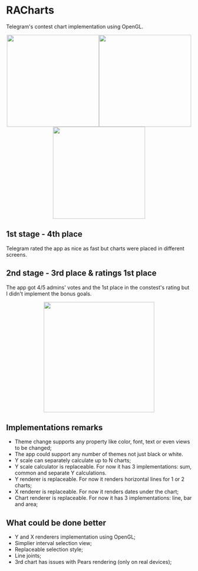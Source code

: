 # RACharts

Telegram's contest chart implementation using OpenGL.

<p align="center">
<img src="https://github.com/Moonko/RACharts/blob/master/Screenshot4.png" width="250"><img src="https://github.com/Moonko/RACharts/blob/master/Screenshot2.png" width="250"><img src="https://github.com/Moonko/RACharts/blob/master/Screenshot3.png" width="250"">
</p>

## 1st stage - 4th place

Telegram rated the app as nice as fast but charts were placed in different screens.

## 2nd stage - 3rd place & ratings 1st place

The app got 4/5 admins' votes and the 1st place in the constest's rating but I didn't implement the bonus goals.

<p align="center">
<img src="https://github.com/Moonko/RACharts/blob/master/Screenshot1.PNG" width="300">
</p>

## Implementations remarks

* Theme change supports any property like color, font, text or even views to be changed;
* The app could support any number of themes not just black or white.
* Y scale can separately calculate up to N charts;
* Y scale calculator is replaceable. For now it has 3 implementations: sum, common and separate Y calculations.
* Y renderer is replaceable. For now it renders horizontal lines for 1 or 2 charts;
* X renderer is replaceable. For now it renders dates under the chart;
* Chart renderer is replaceable. For now it has 3 implementations: line, bar and area;

## What could be done better

* Y and X renderers implementation using OpenGL;
* Simplier interval selection view;
* Replaceable selection style;
* Line joints;
* 3rd chart has issues with Pears rendering (only on real devices);
